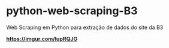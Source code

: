# python-web-scraping-B3
Web Scraping em Python para extração de dados do site da B3


**https://imgur.com/lupRQJG**
